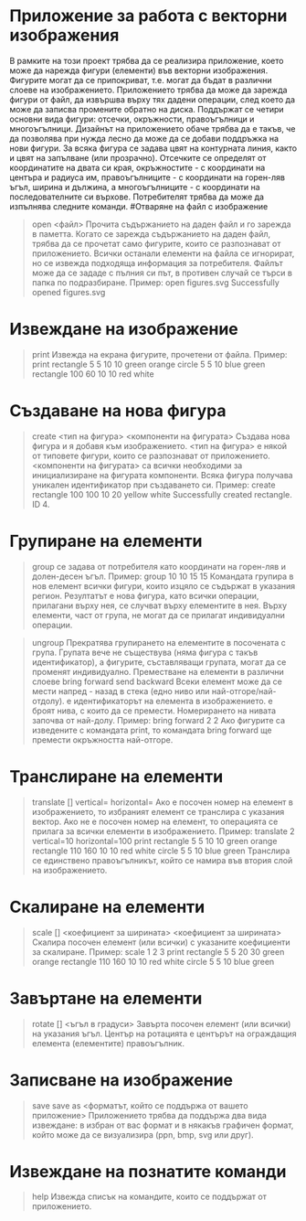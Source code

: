 ﻿ # Приложение за работа с векторни изображения
В рамките на този проект трябва да се реализира приложение, което може да нарежда фигури (елементи) във векторни изображения. Фигурите могат да се припокриват, т.е. могат да бъдат в различни слоеве на изображението. Приложението трябва да може да зарежда фигури от файл, да извършва върху тях дадени операции, след което да може да записва промените обратно на диска.
Поддържат се четири основни вида фигури: отсечки, окръжности, правоъгълници и многоъгълници. Дизайнът на приложението обаче трябва да е такъв, че да позволява при нужда лесно да може да се добави поддръжка на нови фигури. За всяка фигура се задава цвят на контурната линия, както и цвят на запълване (или прозрачно).
Отсечките се определят от координатите на двата си края, окръжностите  - с координати на центъра и радиуса им, правоъгълниците  - с координати на горен-ляв ъгъл, ширина и дължина, а многоъгълниците - с координати на последователните си върхове.
Потребителят трябва да може да изпълнява следните команди.
#Отваряне на файл с изображение
> open <файл>
Прочита съдържанието на даден файл и го зарежда в паметта. Когато се зарежда съдържанието на даден файл, трябва да се прочетат само фигурите, които се разпознават от приложението. Всички останали елементи на файла се игнорират, но се извежда подходяща информация за потребителя. 
Файлът може да се зададе с пълния си път, в противен случай се търси в папка по подразбиране.
Пример:
> open figures.svg
Successfully opened figures.svg
# Извеждане на изображение
> print 
Извежда на екрана фигурите, прочетени от файла. 
Пример:
> print
rectangle 5 5 10 10 green orange
circle 5 5 10 blue green
rectangle 100 60 10 10 red white
# Създаване на нова фигура
> create <тип на фигура> <компоненти на фигурата>
Създава нова фигура и я добавя към изображението.
<тип на фигура> е някой от типовете фигури, които се разпознават от приложението. 
<компоненти на фигурата> са всички необходими за инициализиране на фигурата компоненти. Всяка фигура получава уникален идентификатор при създаването си.
Пример:
> create rectangle 100 100 10 20 yellow white
Successfully created rectangle. ID 4.
# Групиране на елементи
> group <region>
<region> се задава от потребителя като координати на горен-ляв и долен-десен ъгъл.
Пример:
> group 10 10 15 15
Командата групира в нов елемент всички фигури, които изцяло се съдържат в указания регион. Резултатът е нова фигура, като всички операции, прилагани върху нея,  се случват върху елементите в нея. Върху елементи, част от група, не могат да се прилагат индивидуални операции.

> ungroup <id>
Прекратява групирането на елементите в посочената с <id> група. Групата вече не съществува (няма фигура с такъв идентификатор), а фигурите, съставляващи групата, могат да се променят индивидуално.
Преместване на елементи в различни слоеве
> bring forward <id> <n>
> send backward <id> <n>
Всеки елемент може да се мести напред - назад в стека (едно ниво или най-отгоре/най-отдолу). <id> е идентификаторът на елемента в изображението. <n> е броят нива, с които да се премести. Номерирането на нивата започва от най-долу.
Пример:
> bring forward 2 2
Ако фигурите са изведените с командата print, то командата bring forward ще премести окръжността най-отгоре.
# Транслиране на елементи
> translate [<id>] vertical=<v> horizontal=<h>
Ако е посочен номер на елемент в изображението, то избраният елемент се транслира с указания вектор. Ако не е посочен номер на елемент, то операцията се прилага за всички елементи в изображението.
Пример:
> translate 2 vertical=10 horizontal=100
> print
rectangle 5 5 10 10 green orange
rectangle 110 160 10 10 red white
circle 5 5 10 blue green
Транслира се единствено правоъгълникът, който се намира във втория слой на изображението.
# Скалиране на елементи
> scale [<id>] <коефициент за ширината> <коефициент за ширината>
Скалира посочен елемент (или всички) с указаните коефициенти за скалиране.
Пример:
> scale 1 2 3
> print
rectangle 5 5 20 30 green orange
rectangle 110 160 10 10 red white
circle 5 5 10 blue green
# Завъртане на елементи
> rotate [<id>] <ъгъл в градуси>
Завърта посочен елемент (или всички) на указания ъгъл. Център на ротацията е центърът на ограждащия елемента (елементите) правоъгълник.
# Записване на изображение
> save
> save as <форматът, който се поддържа от вашето приложение>
Приложението трябва да поддържа два вида извеждане: в избран от вас формат и в някакъв графичен формат, който може да се визуализира (ppn, bmp, svg или друг).
# Извеждане на познатите команди
> help
Извежда списък на командите, които се поддържат от приложението.

